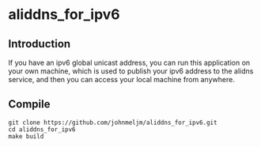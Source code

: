 # aliddns_for_ipv6

## Introduction

If you have an ipv6 global unicast address, you can run 
this application on your own machine, which is used to 
publish your ipv6 address to the alidns service, and 
then you can access your local machine from anywhere.


## Compile

```
git clone https://github.com/johnmeljm/aliddns_for_ipv6.git
cd aliddns_for_ipv6
make build
```
